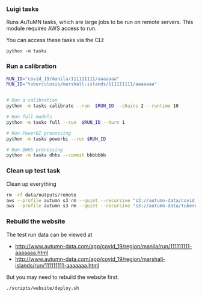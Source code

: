### Luigi tasks

Runs AuTuMN tasks, which are large jobs to be run on remote servers.
This module requires AWS access to run.

You can access these tasks via the CLI:

```
python -m tasks
```

### Run a calibration

```bash
RUN_ID="covid_19/manila/111111111/aaaaaaa"
RUN_ID="tuberculosis/marshall-islands/111111111/aaaaaaa"


# Run a calibration
python -m tasks calibrate --run  $RUN_ID --chains 2 --runtime 10

# Run full models
python -m tasks full --run  $RUN_ID --burn 1

# Run PowerBI processing
python -m tasks powerbi --run $RUN_ID

# Run DHHS processing
python -m tasks dhhs --commit bbbbbbb
```

### Clean up test task

Clean up everything

```bash
rm -rf data/outputs/remote
aws --profile autumn s3 rm --quiet --recursive "s3://autumn-data/covid_19/manila/111111111/aaaaaaa"
aws --profile autumn s3 rm --quiet --recursive "s3://autumn-data/tuberculosis/marshall-islands/111111111/aaaaaaa"
```

### Rebuild the website

The test run data can be viewed at

- http://www.autumn-data.com/app/covid_19/region/manila/run/111111111-aaaaaaa.html
- http://www.autumn-data.com/app/covid_19/region/marshall-islands/run/111111111-aaaaaaa.html

But you may need to rebuild the website first:

```bash
./scripts/website/deploy.sh
```
